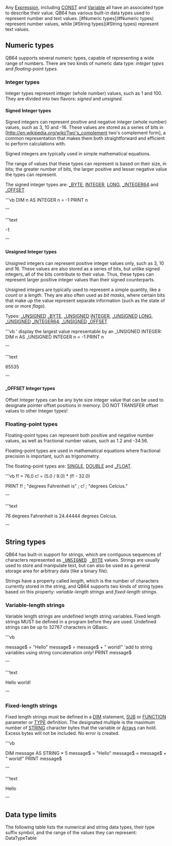 Any [Expression](Expression), including [CONST](CONST) and [Variable](Variable) all have an associated type to describe their value. QB64 has various built-in data types used to represent number and text values. [#Numeric types](#Numeric types) represent number values, while [#String types](#String types) represent text values.

## Numeric types

QB64 supports several numeric types, capable of representing a wide range of numbers. There are two kinds of numeric data type: *integer types* and *floating-point types*.

### Integer types

Integer types represent integer (whole number) values, such as 1 and 100. They are divided into two flavors: *signed* and *unsigned*.

#### Signed Integer types

Signed integers can represent positive and negative integer (whole number) values, such as 3, 10 and -16. These values are stored as a series of bits in [http://en.wikipedia.org/wiki/Two's_complement two's complement form], a common representation that makes them both straightforward and efficient to perform calculations with.

Signed integers are typically used in simple mathematical equations.

The range of values that these types can represent is based on their size, in bits; the greater number of bits, the larger positive and lesser negative value the types can represent.

The signed integer types are: [_BYTE](_BYTE), [INTEGER](INTEGER), [LONG](LONG), [_INTEGER64](_INTEGER64) and [_OFFSET](_OFFSET)


'''vb
DIM n AS INTEGER
n = -1
PRINT n

'''

'''text

-1

'''


#### Unsigned Integer types

Unsigned integers can represent positive integer values only, such as 3, 10 and 16. These values are also stored as a series of bits, but unlike signed integers, all of the bits contribute to their value. Thus, these types can represent larger positive integer values than their signed counterparts.

Unsigned integers are typically used to represent a simple quantity, like a *count* or a *length*. They are also often used as *bit masks*, where certain bits that make up the value represent separate information (such as the state of one or more *flags*).

Types: [_UNSIGNED](_UNSIGNED) [_BYTE](_BYTE), [_UNSIGNED](_UNSIGNED) [INTEGER](INTEGER), [_UNSIGNED](_UNSIGNED) [LONG](LONG), [_UNSIGNED](_UNSIGNED) [_INTEGER64](_INTEGER64), [_UNSIGNED](_UNSIGNED) [_OFFSET](_OFFSET)



'''vb
' display the largest value representable by an _UNSIGNED INTEGER:
DIM n AS _UNSIGNED INTEGER
n = -1
PRINT n

'''

'''text

65535

'''



#### _OFFSET Integer types


Offset Integer types can be any byte size integer value that can be used to designate pointer offset positions in memory. DO NOT TRANSFER offset values to other Integer types!


### Floating-point types

Floating-point types can represent both positive and negative number values, as well as fractional number values, such as 1.2 and -34.56.

Floating-point types are used in mathematical equations where fractional precision is important, such as trigonometry.

The floating-point types are: [SINGLE](SINGLE), [DOUBLE](DOUBLE) and [_FLOAT](_FLOAT).



'''vb
f! = 76.0
c! = (5.0 / 9.0) * (f! - 32.0)

PRINT f! ; "degrees Fahrenheit is" ; c! ; "degrees Celcius."

'''

'''text

 76 degrees Fahrenheit is 24.44444 degrees Celcius.

'''


## String types

QB64 has built-in support for strings, which are contiguous sequences of characters represented as <tt>[_UNSIGNED](_UNSIGNED) [_BYTE](_BYTE)</tt> values. Strings are usually used to store and manipulate text, but can also be used as a general storage area for arbitrary data (like a binary file).

Strings have a property called *length*, which is the number of characters currently stored in the string, and QB64 supports two kinds of string types based on this property: *variable-length strings* and *fixed-length strings*.

### Variable-length strings


Variable length strings are undefined length string variables. Fixed length strings MUST be defined in a program before they are used. Undefined strings can be up to 32767 characters in QBasic. 



'''vb

 message$ = "Hello"
 message$ = message$ + " world!" 'add to string variables using string concatenation only! 
 PRINT message$

'''

'''text


 Hello world!

'''


### Fixed-length strings


Fixed length strings must be defined in a [DIM](DIM) statement, [SUB](SUB) or [FUNCTION](FUNCTION) parameter or [TYPE](TYPE) definition. The designated multiple is the maximum number of [STRING](STRING) character bytes that the variable or [Arrays](Arrays) can hold. Excess bytes will not be included. No error is created.



'''vb

 DIM message AS STRING * 5
 message$ = "Hello"
 message$ = message$ + " world!"
 PRINT message$

'''

'''text


 Hello

'''


## Data type limits

The following table lists the numerical and string data types, their type suffix symbol, and the range of the values they can represent:
DataTypeTable





